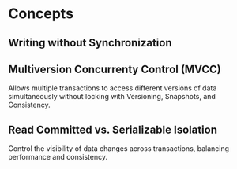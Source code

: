 # Concepts

## Writing without Synchronization

## Multiversion Concurrenty Control (MVCC)
Allows multiple transactions to access different versions of data simultaneously without locking with Versioning, Snapshots, and Consistency.

## Read Committed vs. Serializable Isolation
Control the visibility of data changes across transactions, balancing performance and consistency.
